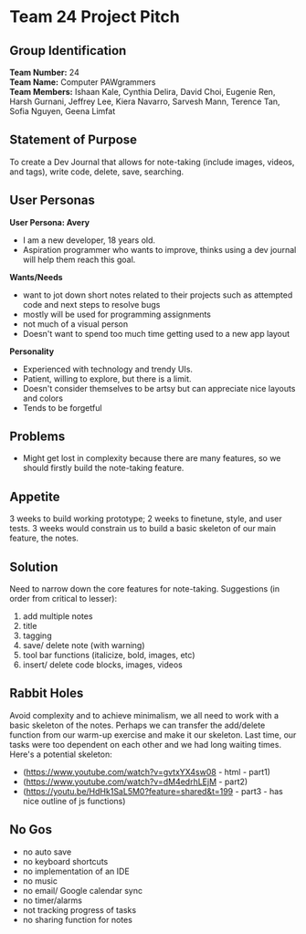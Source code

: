 # Team 24 Project Pitch

## Group Identification

**Team Number:** 24
<br>
**Team Name:** Computer PAWgrammers
<br>
**Team Members:**
Ishaan Kale,
Cynthia Delira,
David Choi,
Eugenie Ren,
Harsh Gurnani,
Jeffrey Lee,
Kiera Navarro,
Sarvesh Mann,
Terence Tan,
Sofia Nguyen,
Geena Limfat

## Statement of Purpose
To create a Dev Journal that allows for note-taking (include images, videos, and tags), write code, delete, save, searching. 

## User Personas
**User Persona: Avery**

* I am a new developer, 18 years old.
* Aspiration programmer who wants to improve, thinks using a dev journal will help them reach this goal.

**Wants/Needs**
- want to jot down short notes related to their projects such as attempted code and next steps to resolve bugs
- mostly will be used for programming assignments
- not much of a visual person
- Doesn't want to spend too much time getting used to a new app layout

**Personality**
* Experienced with technology and trendy UIs. 
* Patient, willing to explore, but there is a limit.
* Doesn't consider themselves to be artsy but can appreciate nice layouts and colors 
* Tends to be forgetful

## Problems
- Might get lost in complexity because there are many features, so we should firstly build the note-taking feature.

## Appetite
3 weeks to build working prototype; 2 weeks to finetune, style, and user tests. 3 weeks would constrain us to build a basic skeleton of our main feature, the notes. 

## Solution
Need to narrow down the core features for note-taking. 
Suggestions (in order from critical to lesser):
1. add multiple notes
2. title
3. tagging
4. save/ delete note (with warning)
5. tool bar functions (italicize, bold, images, etc)
6. insert/ delete code blocks, images, videos
   
## Rabbit Holes
Avoid complexity and to achieve minimalism, we all need to work with a basic skeleton of the notes. Perhaps we can transfer the add/delete function from our warm-up exercise and make it our skeleton. Last time, our tasks were too dependent on each other and we had long waiting times. 
Here's a potential skeleton: 
- (https://www.youtube.com/watch?v=gvtxYX4sw08 - html - part1)
- (https://www.youtube.com/watch?v=dM4edrhLEjM - part2)
- (https://youtu.be/HdHk1SaL5M0?feature=shared&t=199 - part3 - has nice outline of js functions)

## No Gos
- no auto save
- no keyboard shortcuts
- no implementation of an IDE
- no music
- no email/ Google calendar sync
- no timer/alarms
- not tracking progress of tasks
- no sharing function for notes
